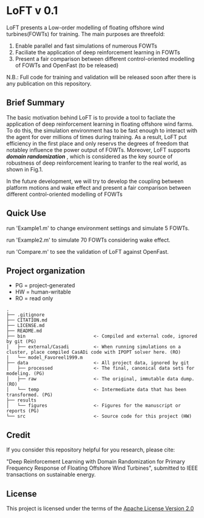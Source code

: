 # LoFT v 0.1

  LoFT presents a Low-order modelling of floating offshore wind turbines(FOWTs) for training. The main purposes are threefold:
1. Enable parallel and fast simulations of numerous FOWTs
2. Faciliate the application of deep reinforcement learning in FOWTs
3. Present a fair comparison between different control-oriented modelling of FOWTs and  OpenFast (to be released)

N.B.: Full code for training and validation will be released soon after there is any publication on this repository.

## Brief Summary
  The basic motivation behind LoFT is to provide a tool to facliate the application of deep reinforcement learning in floating offshore wind farms.  To do this, the simulation environment has to be fast enough to interact with the agent for over millions of times during training. As a result, LoFT put efficiency in the first place and only reservs the degrees of freedom that notabley influence the power output of FOWTs. Moreover, LoFT supports **_domain randomization_** , which is considered as the key source of robustness of deep reinforcement learing to tranfer to the real world, as shown in Fig.1. 
  
  In the future development, we will try to develop the coupling between platform motions and wake effect and present a fair comparison between different control-oriented modelling of FOWTs

## Quick Use
run 'Example1.m' to change environment settings and simulate 5 FOWTs.

run 'Example2.m' to simulate 70 FOWTs considering wake effect.

run 'Compare.m'  to see the validation of LoFT against OpenFast.

## Project organization
- PG = project-generated
- HW = human-writable
- RO = read only
```
.
├── .gitignore
├── CITATION.md
├── LICENSE.md
├── README.md
├── bin                         <- Compiled and external code, ignored by git (PG)
│   ├── external/Casadi         <- When running simulations on a cluster, place compiled CasADi code with IPOPT solver here. (RO)
|   └── model_Favoreel1999.m    
├── data                        <- All project data, ignored by git
│   ├── processed               <- The final, canonical data sets for modeling. (PG)
│   ├── raw                     <- The original, immutable data dump. (RO)
│   └── temp                    <- Intermediate data that has been transformed. (PG)
├── results         
│   └── figures                 <- Figures for the manuscript or reports (PG)
└── src                         <- Source code for this project (HW)

```
## Credit
If you consider this repository helpful for you research, please cite: 

"Deep Reinforcement Learning with Domain Randomization for Primary Frequency Response of Floating Offshore Wind Turbines", submitted to IEEE transactions on sustainable energy.

## License
This project is licensed under the terms of the [Apache License Version 2.0](/LICENSE.md)
